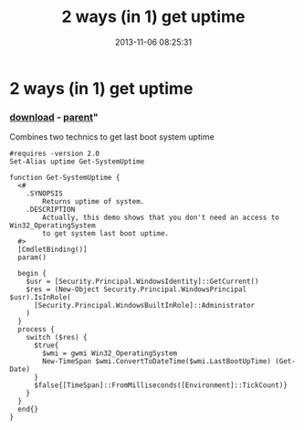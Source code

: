 ﻿---
pid:            4586
parent:         4585
children:       
poster:         greg zakharov
title:          2 ways (in 1) get uptime
date:           2013-11-06 08:25:31
format:         posh
---

# 2 ways (in 1) get uptime

### [download](4586.ps1) - [parent](4585.md)"

Combines two technics to get last boot system uptime

```posh
#requires -version 2.0
Set-Alias uptime Get-SystemUptime

function Get-SystemUptime {
  <#
    .SYNOPSIS
        Returns uptime of system.
    .DESCRIPTION
        Actually, this demo shows that you don't need an access to Win32_OperatingSystem
        to get system last boot uptime.
  #>
  [CmdletBinding()]
  param()
  
  begin {
    $usr = [Security.Principal.WindowsIdentity]::GetCurrent()
    $res = (New-Object Security.Principal.WindowsPrincipal $usr).IsInRole(
      [Security.Principal.WindowsBuiltInRole]::Administrator
    )
  }
  process {
    switch ($res) {
      $true{
        $wmi = gwmi Win32_OperatingSystem
        New-TimeSpan $wmi.ConvertToDateTime($wmi.LastBootUpTime) (Get-Date)
      }
      $false{[TimeSpan]::FromMilliseconds([Environment]::TickCount)}
    }
  }
  end{}
}
```
